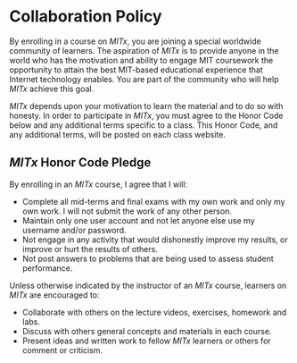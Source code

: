 

# Collaboration Policy 



By enrolling in a course on *MITx*, you are joining a
      special worldwide community of learners. The aspiration
      of *MITx* is to provide anyone in the world who has the
      motivation and ability to engage MIT coursework the opportunity
      to attain the best MIT-based educational experience that
      Internet technology enables. You are part of the community who
      will help *MITx* achieve this goal.



*MITx* depends upon your motivation to learn the material
      and to do so with honesty. In order to participate
      in *MITx*, you must agree to the Honor Code below and any
      additional terms specific to a class. This Honor Code, and any
      additional terms, will be posted on each class website.



## *MITx* Honor Code Pledge



By enrolling in an *MITx* course, I agree that I will:



  * Complete all mid-terms and final exams with my own work 	  and only my own work. I will not submit the work of any 	  other person.
  * Maintain only one user account and not let anyone else 	  use my username and/or password.
  * Not engage in any activity that would dishonestly improve 	  my results, or improve or hurt the results of others.
  * Not post answers to problems that are being used to 	  assess student performance.



Unless otherwise indicated by the instructor of an *MITx*
    course, learners on *MITx* are encouraged to:



  * Collaborate with others on the lecture videos, exercises, 	homework and labs.
  * Discuss with others general concepts and materials in 	each course.
  * Present ideas and written work to fellow *MITx*
	learners or others for comment or criticism.

